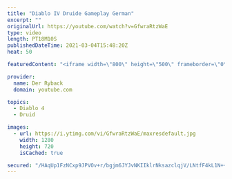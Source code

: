 ```yaml
---
title: "Diablo IV Druide Gameplay German"
excerpt: ""
originalUrl: https://youtube.com/watch?v=GfwraRtzWaE
type: video
length: PT18M10S
publishedDateTime: 2021-03-04T15:48:20Z
heat: 50

featuredContent: "<iframe width=\"800\" height=\"500\" frameborder=\"0\" src=\"https://www.youtube.com/embed/GfwraRtzWaE\" allow=\"accelerometer; autoplay; encrypted-media; gyroscope; picture-in-picture\" allowfullscreen></iframe>"

provider:
  name: Der Ryback
  domain: youtube.com

topics:
  - Diablo 4
  - Druid

images:
  - url: https://i.ytimg.com/vi/GfwraRtzWaE/maxresdefault.jpg
    width: 1280
    height: 720
    isCached: true

secured: "/HAqUp1FzNCxp9JPVOv+r/bgjm6JYJvNKIIklrNksazclqjV/LNtfF4kL1N++uU46SkIGkeUdpF4mhAbSoCBzsLY7A+RlFySsCCJXmkye/M5NlisXn8XvlcX8c6Wn3zalSyd7dYWEBjX5zdG56W0zHWavpc28CSD9z7NgFBVHctqHbWDOrbqwYq3XhDLscLvvhRJ6VRekDHLZlCwPnKUth+IQGu0PLeWuQZOJZBjDv2ygMZNTfhJQb90wuT32OYtqsvqONBCnes+UbUIZ9VndTj3WQujrBxTQjnY6isPAr2lKOyFvS748Hnhi7lFQnLyV8h63ShhjYfQqzvf1mOImfsFR2glww9FyGuFLEkHCRAAqnAF8pBfU+qNnA0PrVLogN3n7m2pa3jQGHSD6Uismp6MVVnMjKDa3a5tTWP5N+4=;A6owjSJyPur2whb//qQpzg=="
---
```


